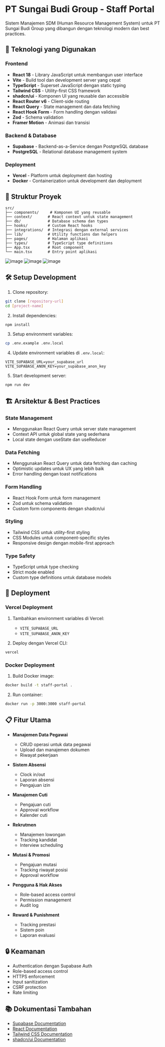 # PT Sungai Budi Group - Staff Portal

Sistem Manajemen SDM (Human Resource Management System) untuk PT Sungai Budi Group yang dibangun dengan teknologi modern dan best practices.

## 🚀 Teknologi yang Digunakan

### Frontend
- **React 18** - Library JavaScript untuk membangun user interface
- **Vite** - Build tool dan development server yang cepat
- **TypeScript** - Superset JavaScript dengan static typing
- **Tailwind CSS** - Utility-first CSS framework
- **shadcn/ui** - Komponen UI yang reusable dan accessible
- **React Router v6** - Client-side routing
- **React Query** - State management dan data fetching
- **React Hook Form** - Form handling dengan validasi
- **Zod** - Schema validation
- **Framer Motion** - Animasi dan transisi

### Backend & Database
- **Supabase** - Backend-as-a-Service dengan PostgreSQL database
- **PostgreSQL** - Relational database management system

### Deployment
- **Vercel** - Platform untuk deployment dan hosting
- **Docker** - Containerization untuk development dan deployment

## 📁 Struktur Proyek

```
src/
├── components/     # Komponen UI yang reusable
├── context/       # React context untuk state management
├── db/            # Database schema dan types
├── hooks/         # Custom React hooks
├── integrations/  # Integrasi dengan external services
├── lib/           # Utility functions dan helpers
├── pages/         # Halaman aplikasi
├── types/         # TypeScript type definitions
├── App.tsx        # Root component
└── main.tsx       # Entry point aplikasi
```
![image](https://github.com/user-attachments/assets/0d82ca23-81b8-4b0c-82b9-a5b2bf8383e0)
![image](https://github.com/user-attachments/assets/2101ab7a-9b17-42a6-a96f-72a6b98d9fed)
![image](https://github.com/user-attachments/assets/f3ec76fd-65ba-4845-b118-2b8132405d2d)

## 🛠️ Setup Development

1. Clone repository:
```bash
git clone [repository-url]
cd [project-name]
```

2. Install dependencies:
```bash
npm install
```

3. Setup environment variables:
```bash
cp .env.example .env.local
```

4. Update environment variables di `.env.local`:
```env
VITE_SUPABASE_URL=your_supabase_url
VITE_SUPABASE_ANON_KEY=your_supabase_anon_key
```

5. Start development server:
```bash
npm run dev
```

## 🏗️ Arsitektur & Best Practices

### State Management
- Menggunakan React Query untuk server state management
- Context API untuk global state yang sederhana
- Local state dengan useState dan useReducer

### Data Fetching
- Menggunakan React Query untuk data fetching dan caching
- Optimistic updates untuk UX yang lebih baik
- Error handling dengan toast notifications

### Form Handling
- React Hook Form untuk form management
- Zod untuk schema validation
- Custom form components dengan shadcn/ui

### Styling
- Tailwind CSS untuk utility-first styling
- CSS Modules untuk component-specific styles
- Responsive design dengan mobile-first approach

### Type Safety
- TypeScript untuk type checking
- Strict mode enabled
- Custom type definitions untuk database models

## 🚀 Deployment

### Vercel Deployment
1. Tambahkan environment variables di Vercel:
   - `VITE_SUPABASE_URL`
   - `VITE_SUPABASE_ANON_KEY`

2. Deploy dengan Vercel CLI:
```bash
vercel
```

### Docker Deployment
1. Build Docker image:
```bash
docker build -t staff-portal .
```

2. Run container:
```bash
docker run -p 3000:3000 staff-portal
```

## 📋 Fitur Utama

- **Manajemen Data Pegawai**
  - CRUD operasi untuk data pegawai
  - Upload dan manajemen dokumen
  - Riwayat pekerjaan

- **Sistem Absensi**
  - Clock in/out
  - Laporan absensi
  - Pengajuan izin

- **Manajemen Cuti**
  - Pengajuan cuti
  - Approval workflow
  - Kalender cuti

- **Rekrutmen**
  - Manajemen lowongan
  - Tracking kandidat
  - Interview scheduling

- **Mutasi & Promosi**
  - Pengajuan mutasi
  - Tracking riwayat posisi
  - Approval workflow

- **Pengguna & Hak Akses**
  - Role-based access control
  - Permission management
  - Audit log

- **Reward & Punishment**
  - Tracking prestasi
  - Sistem poin
  - Laporan evaluasi

## 🔒 Keamanan

- Authentication dengan Supabase Auth
- Role-based access control
- HTTPS enforcement
- Input sanitization
- CSRF protection
- Rate limiting

## 📚 Dokumentasi Tambahan

- [Supabase Documentation](https://supabase.com/docs)
- [React Documentation](https://react.dev)
- [Tailwind CSS Documentation](https://tailwindcss.com/docs)
- [shadcn/ui Documentation](https://ui.shadcn.com)
